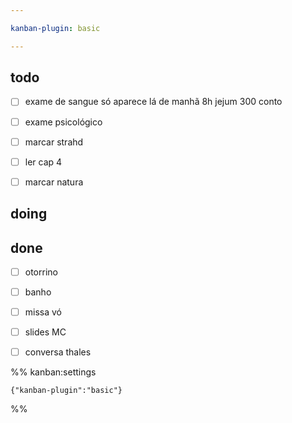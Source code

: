 ```yaml
---

kanban-plugin: basic

---
```


## todo

- [ ] exame de sangue só aparece lá de manhã 8h jejum 300 conto
- [ ] exame psicológico
- [ ] marcar strahd
- [ ] ler cap 4
- [ ] marcar natura


## doing



## done

- [ ] otorrino
- [ ] banho
- [ ] missa vó
- [ ] slides MC
- [ ] conversa thales




%% kanban:settings
```
{"kanban-plugin":"basic"}
```
%%